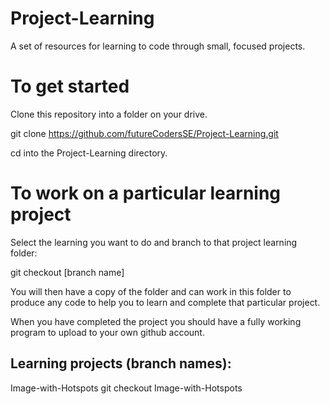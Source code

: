 # Project-Learning
A set of resources for learning to code through small, focused projects.

# To get started
Clone this repository into a folder on your drive.  

git clone https://github.com/futureCodersSE/Project-Learning.git  

cd into the Project-Learning directory.  

# To work on a particular learning project

Select the learning you want to do and branch to that project learning folder:  

git checkout [branch name]  

You will then have a copy of the folder and can work in this folder to produce any code to help you to learn and complete that particular project.  
  
When you have completed the project you should have a fully working program to upload to your own github account.  

## Learning projects (branch names):

Image-with-Hotspots  git checkout Image-with-Hotspots  

